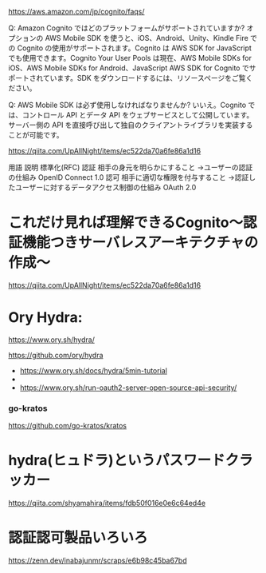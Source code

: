 https://aws.amazon.com/jp/cognito/faqs/

Q: Amazon Cognito ではどのプラットフォームがサポートされていますか?
オプションの AWS Mobile SDK を使うと、iOS、Android、Unity、Kindle Fire での Cognito の使用がサポートされます。Cognito は AWS SDK for JavaScript でも使用できます。Cognito Your User Pools は現在、AWS Mobile SDKs for iOS、AWS Mobile SDKs for Android、JavaScript AWS SDK for Cognito でサポートされています。SDK をダウンロードするには、リソースページをご覧ください。

Q: AWS Mobile SDK は必ず使用しなければなりませんか?
いいえ。Cognito では、コントロール API とデータ API をウェブサービスとして公開しています。サーバー側の API を直接呼び出して独自のクライアントライブラリを実装することが可能です。


https://qiita.com/UpAllNight/items/ec522da70a6fe86a1d16

用語	説明	標準化(RFC)
認証	相手の身元を明らかにすること
→ユーザーの認証の仕組み	OpenID Connect 1.0
認可	相手に適切な権限を付与すること
→認証したユーザーに対するデータアクセス制御の仕組み	OAuth 2.0
# これだけ見れば理解できるCognito〜認証機能つきサーバレスアーキテクチャの作成〜
https://qiita.com/UpAllNight/items/ec522da70a6fe86a1d16


# Ory Hydra:
https://www.ory.sh/hydra/ 

https://github.com/ory/hydra

- https://www.ory.sh/docs/hydra/5min-tutorial
- 
- https://www.ory.sh/run-oauth2-server-open-source-api-security/

### go-kratos
https://github.com/go-kratos/kratos

# hydra(ヒュドラ)というパスワードクラッカー
https://qiita.com/shyamahira/items/fdb50f016e0e6c64ed4e

# 認証認可製品いろいろ
https://zenn.dev/inabajunmr/scraps/e6b98c45ba67bd
